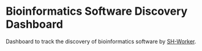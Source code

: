 # Bioinformatics Software Discovery Dashboard 

Dashboard to track the discovery of bioinformatics software by [SH-Worker](https://github.com/SergiAguilo/SH-Worker). 

